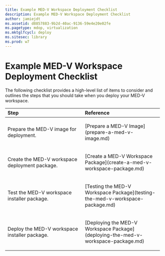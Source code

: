```yaml
---
title: Example MED-V Workspace Deployment Checklist
description: Example MED-V Workspace Deployment Checklist
author: jamiejdt
ms.assetid: d8857883-9b2d-40ac-9136-59e4e20e02fe
ms.pagetype: mdop, virtualization
ms.mktglfcycl: deploy
ms.sitesec: library
ms.prod: w7
---
```



# Example MED-V Workspace Deployment Checklist


The following checklist provides a high-level list of items to consider and outlines the steps that you should take when you deploy your MED-V workspace.

<table>
<colgroup>
<col width="50%" />
<col width="50%" />
</colgroup>
<thead>
<tr class="header">
<th align="left">Step</th>
<th align="left">Reference</th>
</tr>
</thead>
<tbody>
<tr class="odd">
<td align="left"><p>Prepare the MED-V image for deployment.</p></td>
<td align="left"><p>[Prepare a MED-V Image](prepare-a-med-v-image.md)</p></td>
</tr>
<tr class="even">
<td align="left"><p>Create the MED-V workspace deployment package.</p></td>
<td align="left"><p>[Create a MED-V Workspace Package](create-a-med-v-workspace-package.md)</p></td>
</tr>
<tr class="odd">
<td align="left"><p>Test the MED-V workspace installer package.</p></td>
<td align="left"><p>[Testing the MED-V Workspace Package](testing-the-med-v-workspace-package.md)</p></td>
</tr>
<tr class="even">
<td align="left"><p>Deploy the MED-V workspace installer package.</p></td>
<td align="left"><p>[Deploying the MED-V Workspace Package](deploying-the-med-v-workspace-package.md)</p></td>
</tr>
</tbody>
</table>

 

 

 






